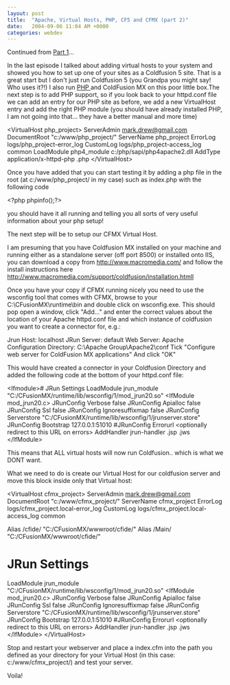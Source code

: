 ```yaml
---
layout: post
title:  "Apache, Virtual Hosts, PHP, CF5 and CFMX (part 2)"
date:   2004-09-06 11:04 AM +0000
categories: webdev
---
```

Continued from <a href="http://cybersonic.blogspot.com/2004/06/apache-virtual-hosts-php-cf5-and-cfmx.html">Part 1</a>...

In the last episode I talked about adding virtual hosts to your system and showed you how to set up one of your sites as a Coldfusion 5 site. That is a great start but I don't just run Coldfusion 5 (you Grandpa you might say! Who uses it?!) I also run <a href="http://www.php.net/">PHP </a>and ColdFusion MX on this poor little box.The next step is to add PHP support, so if you look back to your httpd.conf file we can add an entry for our PHP site as before, we add a new VirtualHost entry and add the right PHP module (you should have already installed PHP, I am not going into that... they have a better manual and more time)

&lt;VirtualHost php_project&gt;
ServerAdmin mark.drew@gmail.com
DocumentRoot "c:/www/php_project/"
ServerName php_project
ErrorLog logs/php_project-error_log
CustomLog logs/php_project-access_log common
LoadModule php4_module c:/php/sapi/php4apache2.dll
AddType application/x-httpd-php .php
&lt;/VirtualHost&gt;



Once you have added that you can start testing it by adding a php file in the root
(at c:/www/php_project/ in my case)
such as index.php with the following code

&lt;?php phpinfo();?&gt;



you should have it all running and telling you all sorts of very useful information about your php setup!

The next step will be to setup our CFMX Virtual Host.

I am presuming that you have Coldfusion MX installed on your machine and running either as a standalone server (off port 8500) or installed onto IIS, you can download a copy from <a href="http://www.macromedia.com/">http://www.macromedia.com/</a> and follow the install instructions here <a href="http://www.macromedia.com/support/coldfusion/installation.htmll">http://www.macromedia.com/support/coldfusion/installation.htmll</a>

Once you have your copy if CFMX running nicely you need to use the wsconfig tool that comes with CFMX, browse to your C:\CFusionMX\runtime\bin and double click on wsconfig.exe. This should pop open a window, click "Add..." and enter the correct values about the location of your Apache httpd.conf file and which instance of coldfusion you want to create a connector for, e.g.:


Jrun Host: localhost
JRun Server: default
Web Server: Apache
Configuration Directory: C:\Apache Group\Apache2\conf
Tick "Configure web server for ColdFusion MX applications"
And click "OK"



This would have created a connector in your Coldfusion Directory and added the following code at the bottom of your httpd.conf file:


&lt;Ifmodule&gt;# JRun Settings
LoadModule jrun_module "C:/CFusionMX/runtime/lib/wsconfig/1/mod_jrun20.so"
&lt;IfModule mod_jrun20.c&gt;
JRunConfig Verbose false
JRunConfig Apialloc false
JRunConfig Ssl false
JRunConfig Ignoresuffixmap false
JRunConfig Serverstore "C:/CFusionMX/runtime/lib/wsconfig/1/jrunserver.store"
JRunConfig Bootstrap 127.0.0.1:51010
#JRunConfig Errorurl &lt;optionally redirect to this URL on errors&gt;
AddHandler jrun-handler .jsp .jws
&lt;/IfModule&gt;



This means that ALL virtual hosts will now run Coldfusion.. which is what we DONT want.

What we need to do is create our Virtual Host for our coldfusion server and move this block inside only that Virtual host:


&lt;VirtualHost cfmx_project&gt;
ServerAdmin mark.drew@gmail.com
DocumentRoot "c:/www/cfmx_project/"
ServerName cfmx_project
ErrorLog logs/cfmx_project.local-error_log
CustomLog logs/cfmx_project.local-access_log common

Alias /cfide/ "C:/CFusionMX/wwwroot/cfide/"
Alias /Main/ "C:/CFusionMX/wwwroot/cfide/"

# JRun Settings
LoadModule jrun_module "C:/CFusionMX/runtime/lib/wsconfig/1/mod_jrun20.so"
&lt;IfModule mod_jrun20.c&gt;
JRunConfig Verbose false
JRunConfig Apialloc false
JRunConfig Ssl false
JRunConfig Ignoresuffixmap false
JRunConfig Serverstore "C:/CFusionMX/runtime/lib/wsconfig/1/jrunserver.store"
JRunConfig Bootstrap 127.0.0.1:51010
#JRunConfig Errorurl &lt;optionally redirect to this URL on errors&gt;
AddHandler jrun-handler .jsp .jws
&lt;/IfModule&gt;
&lt;/VirtualHost&gt;


Stop and restart your webserver and place a index.cfm into the path you defined as your directory for your Virtual Host (in this case: c:/www/cfmx_project/) and test your server.

Voila!